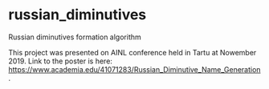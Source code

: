 # russian_diminutives
Russian diminutives formation algorithm

This project was presented on AINL conference held in Tartu at Nowember 2019. Link to the poster is here: https://www.academia.edu/41071283/Russian_Diminutive_Name_Generation.
